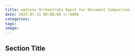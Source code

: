 ```yaml
---
title: watsonx Orchestrate Agent for Document Comparison
date: 2025-07-31 09:00:00 +/-0000
categories: 
tags:
image:
---
```


## Section Title

